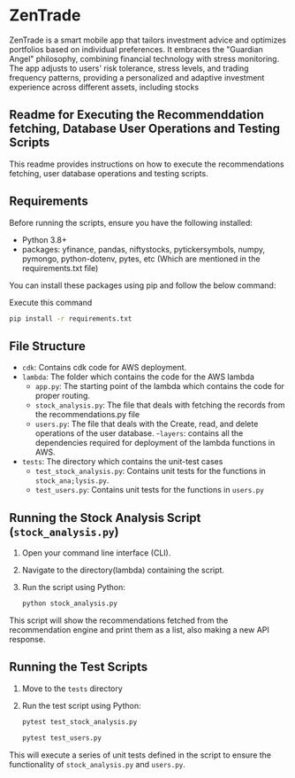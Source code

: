 # ZenTrade

ZenTrade is a smart mobile app that tailors investment advice and optimizes portfolios based on individual preferences. It embraces the "Guardian Angel" philosophy, combining financial technology with stress monitoring. The app adjusts to users' risk tolerance, stress levels, and trading frequency patterns, providing a personalized and adaptive investment experience across different assets, including stocks

## Readme for Executing the Recommenddation fetching, Database User Operations and Testing Scripts

This readme provides instructions on how to execute the recommendations fetching, user database operations and testing scripts.

## Requirements

Before running the scripts, ensure you have the following installed:

- Python 3.8+
- packages: yfinance, pandas, niftystocks, pytickersymbols, numpy, pymongo, python-dotenv, pytes, etc (Which are mentioned in the requirements.txt file)

You can install these packages using pip and follow the below command:

Execute this command

```bash
pip install -r requirements.txt
```

## File Structure

- `cdk`: Contains cdk code for AWS deployment.
- `lambda`: The folder which contains the code for the AWS lambda
    - `app.py`: The starting point of the lambda which contains the code for proper routing.
    - `stock_analysis.py`: The file that deals with fetching the records from the recommendations.py file
    - `users.py`: The file that deals with the Create, read, and delete operations of the user database.
-`layers`: contains all the dependencies required for deployment of the lambda functions in AWS.
- `tests`: The directory which contains the unit-test cases
    - `test_stock_analysis.py`: Contains unit tests for the functions in `stock_ana;lysis.py`.
    - `test_users.py`: Contains unit tests for the functions in `users.py`

## Running the Stock Analysis Script (`stock_analysis.py`)

1. Open your command line interface (CLI).
2. Navigate to the directory(lambda) containing the script.
3. Run the script using Python:

   ```bash
   python stock_analysis.py
   ```

This script will show the recommendations fetched from the recommendation engine and print them as a list, also making a new API response.

## Running the Test Scripts

1. Move to the `tests` directory
2. Run the test script using Python:

   ```bash
   pytest test_stock_analysis.py
   ```
   ```bash
   pytest test_users.py
   ```

This will execute a series of unit tests defined in the script to ensure the functionality of `stock_analysis.py` and `users.py`.

